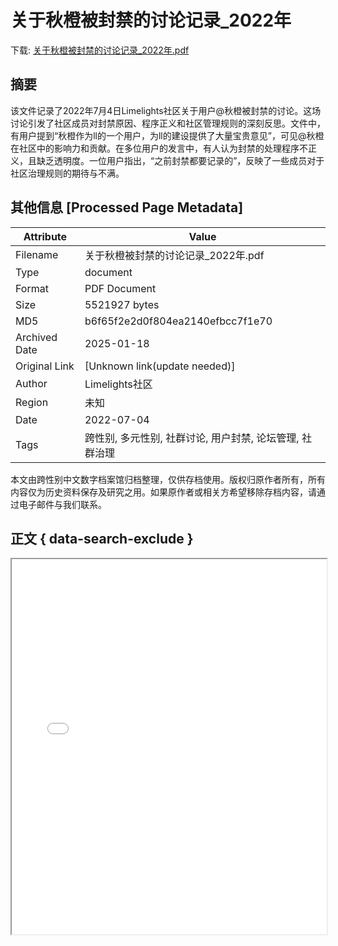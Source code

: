 # 关于秋橙被封禁的讨论记录_2022年

<!-- tcd_download_link -->
下载: <a href="关于秋橙被封禁的讨论记录_2022年.pdf" download>关于秋橙被封禁的讨论记录_2022年.pdf</a>
<!-- tcd_download_link_end -->

## 摘要

<!-- tcd_abstract -->
该文件记录了2022年7月4日Limelights社区关于用户@秋橙被封禁的讨论。这场讨论引发了社区成员对封禁原因、程序正义和社区管理规则的深刻反思。文件中，有用户提到“秋橙作为ll的一个用户，为ll的建设提供了大量宝贵意见”，可见@秋橙在社区中的影响力和贡献。在多位用户的发言中，有人认为封禁的处理程序不正义，且缺乏透明度。一位用户指出，“之前封禁都要记录的”，反映了一些成员对于社区治理规则的期待与不满。

<!-- tcd_abstract_end -->

## 其他信息 [Processed Page Metadata]

| Attribute       | Value                                  |
|-----------------|----------------------------------------|
| Filename        | 关于秋橙被封禁的讨论记录_2022年.pdf                             |
| Type            | document                                 |
| Format          | PDF Document                               |
| Size            | 5521927 bytes                           |
| MD5             | b6f65f2e2d0f804ea2140efbcc7f1e70                                  |
| Archived Date   | 2025-01-18                             |
| Original Link   | [Unknown link(update needed)]                         |
| Author          | Limelights社区                               |
| Region          | 未知                               |
| Date            | 2022-07-04                                 |
| Tags            | 跨性别, 多元性别, 社群讨论, 用户封禁, 论坛管理, 社群治理                                 |

本文由跨性别中文数字档案馆归档整理，仅供存档使用。版权归原作者所有，所有内容仅为历史资料保存及研究之用。如果原作者或相关方希望移除存档内容，请通过电子邮件与我们联系。

## 正文 { data-search-exclude }

<!-- tcd_main_text -->
<iframe src="../关于秋橙被封禁的讨论记录_2022年.pdf" width="100%" height="600px">
    <p>无法显示PDF，请下载查看。</p>
</iframe>
<!-- tcd_main_text_end -->

